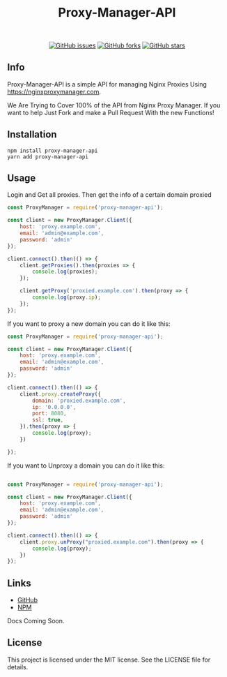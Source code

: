 <div align="center">
    <br />
    <p>
    <h1> Proxy-Manager-API </h1>
    </p>
    <br />
    <p>
        <a href="https://github.com/Darker-Ink/Nginx-Proxy-Manger-API/issues"><img alt="GitHub issues" src="https://img.shields.io/github/issues/Darker-Ink/Nginx-Proxy-Manger-API"></a>
        <a href="https://github.com/Darker-Ink/Nginx-Proxy-Manger-API/network"><img alt="GitHub forks" src="https://img.shields.io/github/forks/Darker-Ink/Nginx-Proxy-Manger-API"></a>
        <a href="https://github.com/Darker-Ink/Nginx-Proxy-Manger-API/stargazers"><img alt="GitHub stars" src="https://img.shields.io/github/stars/Darker-Ink/Nginx-Proxy-Manger-API"></a>
    </p>
</div>

## Info
Proxy-Manager-API is a simple API for managing Nginx Proxies Using https://nginxproxymanager.com. 

We Are Trying to Cover 100% of the API from Nginx Proxy Manager. If you want to help Just Fork and make a Pull Request With the new Functions!



## Installation

    
```sh-session
npm install proxy-manager-api
yarn add proxy-manager-api
```

## Usage

Login and Get all proxies. Then get the info of a certain domain proxied
```javascript
const ProxyManager = require('proxy-manager-api');

const client = new ProxyManager.Client({
    host: 'proxy.example.com',
    email: 'admin@example.com',
    password: 'admin'
});

client.connect().then(() => {
    client.getProxies().then(proxies => {
        console.log(proxies);
    });

    client.getProxy('proxied.example.com').then(proxy => {
        console.log(proxy.ip);
    });
});
```

If you want to proxy a new domain you can do it like this:
```javascript
const ProxyManager = require('proxy-manager-api');

const client = new ProxyManager.Client({
    host: 'proxy.example.com',
    email: 'admin@example.com',
    password: 'admin'
});

client.connect().then(() => {
    client.proxy.createProxy({
        domain: 'proxied.example.com',
        ip: '0.0.0.0',
        port: 8080,
        ssl: true,
    }).then(proxy => {
        console.log(proxy);
    })

});
```

If you want to Unproxy a domain you can do it like this:
```javascript

const ProxyManager = require('proxy-manager-api');

const client = new ProxyManager.Client({
    host: 'proxy.example.com',
    email: 'admin@example.com',
    password: 'admin'
});

client.connect().then(() => {
    client.proxy.unProxy("proxied.example.com").then(proxy => {
        console.log(proxy);
    })
});
```

## Links
- [GitHub](https://github.com/Darker-Ink/Nginx-Proxy-Manger-API)
- [NPM](https://www.npmjs.com/package/proxy-manager-api)

Docs Coming Soon.

## License
This project is licensed under the MIT license. See the LICENSE file for details.